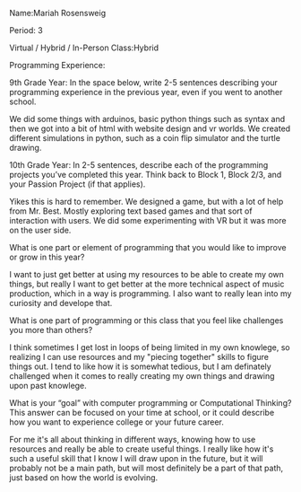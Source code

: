 Name:Mariah Rosensweig


Period: 3


Virtual / Hybrid / In-Person Class:Hybrid



Programming Experience: 


9th Grade Year: In the space below, write 2-5 sentences describing your programming experience in the previous year, even if you went to another school.


We did some things with arduinos, basic python things such as syntax and then we got into a bit of html with website design and vr worlds. 
We created different simulations in python, such as a coin flip simulator and the turtle drawing. 


10th Grade Year: In 2-5 sentences, describe each of the programming projects you’ve completed this year.  Think back to Block 1, Block 2/3, and your Passion Project (if that applies).


Yikes this is hard to remember. We designed a game, but with a lot of help from Mr. Best. Mostly exploring text based games and that sort of interaction
with users. We did some experimenting with VR but it was more on the user side. 




What is one part or element of programming that you would like to improve or grow in this year?


I want to just get better at using my resources to be able to create my own things, but really I want to get better at the more
technical aspect of music production, which in a way is programming. I also want to really lean into my curiosity and develope that. 


What is one part of programming or this class that you feel like challenges you more than others?

I think sometimes I get lost in loops of being limited in my own knowlege, so realizing I can use resources and my "piecing together" skills to figure things out.
I tend to like how it is somewhat tedious, but I am definately challenged when it comes to really creating my own things and drawing upon past knowlege. 


What is your “goal” with computer programming or Computational Thinking?  This answer can be focused on your time at school, or it could describe how you want to experience college or your future career.


For me it's all about thinking in different ways, knowing how to use resources and really be able to create useful things. I really like how it's such a useful skill that I
know I will draw upon in the future, but it will probably not be a main path, but will most definitely be a part of that path, just based on how the world is evolving. 

